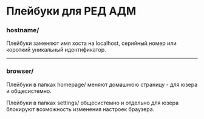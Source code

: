 # Плейбуки для РЕД АДМ
### hostname/
Плейбуки заменяют имя хоста на localhost, серийный номер или короткий уникальный идентификатор.

---
### browser/
Плейбуки в папках homepage/ меняют домашнюю страницу - для юзера и общесистемно.

Плейбуки в папках settings/ общесистемно и отдельно для юзера блокируют возможность изменения настроек браузера.

  
